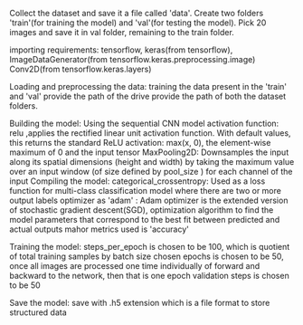 Collect the dataset and save it a file called 'data'. Create two folders 'train'(for training the model) and 'val'(for testing the model). Pick 20 images and save it in
val folder, remaining to the train folder.

importing requirements: tensorflow, keras(from tensorflow), ImageDataGenerator(from tensorflow.keras.preprocessing.image) Conv2D(from tensorflow.keras.layers)
                        
Loading and preprocessing the data: 
  training the data present in the 'train' and 'val'
  provide the path of the drive 
  provide the path of both the dataset folders.
    
Building the model:
  Using the sequential CNN model
    activation function: relu ,applies the rectified linear unit activation function. With default values, this returns the standard ReLU activation: max(x, 0),
                         the element-wise maximum of 0 and the input tensor
    MaxPooling2D: Downsamples the input along its spatial dimensions (height and width) by taking the maximum value over an input window (of size defined by pool_size ) 
                  for each channel of the input
Compiling the model:
  categorical_crossentropy: Used as a loss function for multi-class classification model where there are two or more output labels
  optimizer as 'adam' : Adam optimizer is the extended version of stochastic gradient descent(SGD), optimization algorithm to find the model parameters that correspond to
                        the best fit between predicted and actual outputs
  mahor metrics used is 'accuracy'
    
Training the model:
  steps_per_epoch is chosen to be 100, which is quotient of total training samples by batch size chosen
  epochs is chosen to be 50, once all images are processed one time individually of forward and backward to the network, then that is one epoch
  validation steps is chosen to be 50
    
Save the model:
  save with .h5 extension which is a file format to store structured data
  
